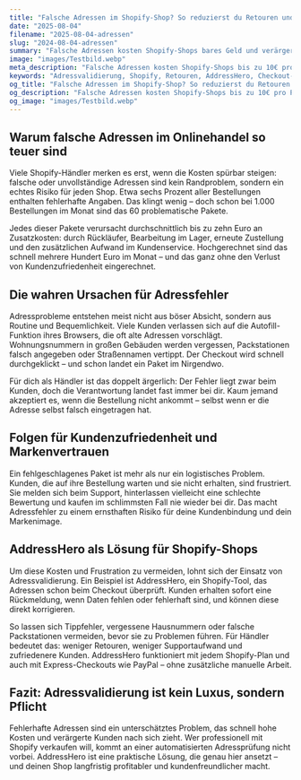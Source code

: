 ```yaml
---
title: "Falsche Adressen im Shopify-Shop? So reduzierst du Retouren und unnötige Kosten"
date: "2025-08-04"
filename: "2025-08-04-adressen"
slug: "2024-08-04-adressen"
summary: "Falsche Adressen kosten Shopify-Shops bares Geld und verärgern Kunden. Erfahre, warum das Problem größer ist, als viele denken – und wie du es vermeiden kannst. Mit AddressHero setzt du auf einfache, automatische Adressvalidierung direkt im Checkout."
image: "images/Testbild.webp"
meta_description: "Falsche Adressen kosten Shopify-Shops bis zu 10€ pro Paket. Erfahre wie AddressHero mit automatischer Adressvalidierung Retouren reduziert und Kosten spart."
keywords: "Adressvalidierung, Shopify, Retouren, AddressHero, Checkout-Optimierung, Versandkosten, E-Commerce"
og_title: "Falsche Adressen im Shopify-Shop? So reduzierst du Retouren | DD-Gossen"
og_description: "Falsche Adressen kosten Shopify-Shops bis zu 10€ pro Paket. Erfahre wie AddressHero mit automatischer Adressvalidierung Retouren reduziert und Kosten spart."
og_image: "images/Testbild.webp"
---
```


## Warum falsche Adressen im Onlinehandel so teuer sind

Viele Shopify-Händler merken es erst, wenn die Kosten spürbar steigen: falsche oder unvollständige Adressen sind kein Randproblem, sondern ein echtes Risiko für jeden Shop. Etwa sechs Prozent aller Bestellungen enthalten fehlerhafte Angaben. Das klingt wenig – doch schon bei 1.000 Bestellungen im Monat sind das 60 problematische Pakete.

Jedes dieser Pakete verursacht durchschnittlich bis zu zehn Euro an Zusatzkosten: durch Rückläufer, Bearbeitung im Lager, erneute Zustellung und den zusätzlichen Aufwand im Kundenservice. Hochgerechnet sind das schnell mehrere Hundert Euro im Monat – und das ganz ohne den Verlust von Kundenzufriedenheit eingerechnet.

## Die wahren Ursachen für Adressfehler

Adressprobleme entstehen meist nicht aus böser Absicht, sondern aus Routine und Bequemlichkeit. Viele Kunden verlassen sich auf die Autofill-Funktion ihres Browsers, die oft alte Adressen vorschlägt. Wohnungsnummern in großen Gebäuden werden vergessen, Packstationen falsch angegeben oder Straßennamen vertippt. Der Checkout wird schnell durchgeklickt – und schon landet ein Paket im Nirgendwo.

Für dich als Händler ist das doppelt ärgerlich: Der Fehler liegt zwar beim Kunden, doch die Verantwortung landet fast immer bei dir. Kaum jemand akzeptiert es, wenn die Bestellung nicht ankommt – selbst wenn er die Adresse selbst falsch eingetragen hat.

## Folgen für Kundenzufriedenheit und Markenvertrauen

Ein fehlgeschlagenes Paket ist mehr als nur ein logistisches Problem. Kunden, die auf ihre Bestellung warten und sie nicht erhalten, sind frustriert. Sie melden sich beim Support, hinterlassen vielleicht eine schlechte Bewertung und kaufen im schlimmsten Fall nie wieder bei dir. Das macht Adressfehler zu einem ernsthaften Risiko für deine Kundenbindung und dein Markenimage.

## AddressHero als Lösung für Shopify-Shops

Um diese Kosten und Frustration zu vermeiden, lohnt sich der Einsatz von Adressvalidierung. Ein Beispiel ist AddressHero, ein Shopify-Tool, das Adressen schon beim Checkout überprüft. Kunden erhalten sofort eine Rückmeldung, wenn Daten fehlen oder fehlerhaft sind, und können diese direkt korrigieren.

So lassen sich Tippfehler, vergessene Hausnummern oder falsche Packstationen vermeiden, bevor sie zu Problemen führen. Für Händler bedeutet das: weniger Retouren, weniger Supportaufwand und zufriedenere Kunden. AddressHero funktioniert mit jedem Shopify-Plan und auch mit Express-Checkouts wie PayPal – ohne zusätzliche manuelle Arbeit.

## Fazit: Adressvalidierung ist kein Luxus, sondern Pflicht

Fehlerhafte Adressen sind ein unterschätztes Problem, das schnell hohe Kosten und verärgerte Kunden nach sich zieht. Wer professionell mit Shopify verkaufen will, kommt an einer automatisierten Adressprüfung nicht vorbei. AddressHero ist eine praktische Lösung, die genau hier ansetzt – und deinen Shop langfristig profitabler und kundenfreundlicher macht. 